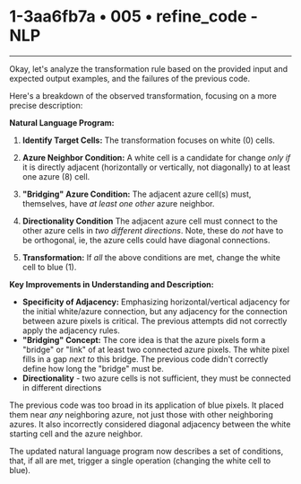 # 1-3aa6fb7a • 005 • refine_code - NLP

---
Okay, let's analyze the transformation rule based on the provided input and expected output examples, and the failures of the previous code.

Here's a breakdown of the observed transformation, focusing on a more precise description:

**Natural Language Program:**

1.  **Identify Target Cells:** The transformation focuses on white (0) cells.

2.  **Azure Neighbor Condition:** A white cell is a candidate for change *only if* it is directly adjacent (horizontally or vertically, not diagonally) to at least one azure (8) cell.

3.  **"Bridging" Azure Condition:** The adjacent azure cell(s) must, themselves, have *at least one other* azure neighbor.

4. **Directionality Condition** The adjacent azure cell must connect to the other azure cells in *two different directions*. Note, these do *not* have to be orthogonal, ie, the azure cells could have diagonal connections.

5.  **Transformation:** If *all* the above conditions are met, change the white cell to blue (1).

**Key Improvements in Understanding and Description:**

*   **Specificity of Adjacency:** Emphasizing horizontal/vertical adjacency for the initial white/azure connection, but any adjacency for the connection between azure pixels is critical. The previous attempts did not correctly apply the adjacency rules.
*   **"Bridging" Concept:** The core idea is that the azure pixels form a "bridge" or "link" of at least two connected azure pixels. The white pixel fills in a gap *next to* this bridge. The previous code didn't correctly define how long the "bridge" must be.
* **Directionality** - two azure cells is not sufficient, they must be connected in different directions

The previous code was too broad in its application of blue pixels. It placed them near *any* neighboring azure, not just those with other neighboring azures. It also incorrectly considered diagonal adjacency between the white starting cell and the azure neighbor.

The updated natural language program now describes a set of conditions, that, if all are met, trigger a single operation (changing the white cell to blue).

